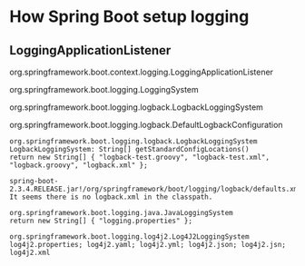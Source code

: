 # How Spring Boot setup logging

## LoggingApplicationListener

org.springframework.boot.context.logging.LoggingApplicationListener

org.springframework.boot.logging.LoggingSystem

org.springframework.boot.logging.logback.LogbackLoggingSystem

org.springframework.boot.logging.logback.DefaultLogbackConfiguration

```
org.springframework.boot.logging.logback.LogbackLoggingSystem
LogbackLoggingSystem: String[] getStandardConfigLocations()
return new String[] { "logback-test.groovy", "logback-test.xml", "logback.groovy", "logback.xml" };

spring-boot-2.3.4.RELEASE.jar!/org/springframework/boot/logging/logback/defaults.xml
It seems there is no logback.xml in the classpath.

org.springframework.boot.logging.java.JavaLoggingSystem
return new String[] { "logging.properties" };

org.springframework.boot.logging.log4j2.Log4J2LoggingSystem
log4j2.properties; log4j2.yaml; log4j2.yml; log4j2.json; log4j2.jsn; log4j2.xml
```
